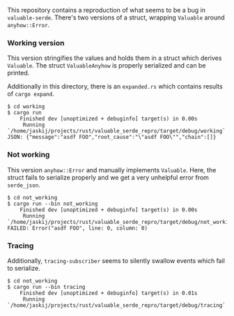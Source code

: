 This repository contains a reproduction of what seems to be a bug in `valuable-serde`.
There's two versions of a struct, wrapping `Valuable` around `anyhow::Error`.

### Working version

This version stringifies the values and holds them in a struct which derives `Valuable`.
The struct `ValuableAnyhow` is properly serialized and can be printed.

Additionally in this directory, there is an `expanded.rs` which contains results of `cargo expand`.

```shell
$ cd working
$ cargo run
    Finished dev [unoptimized + debuginfo] target(s) in 0.00s
     Running `/home/jaskij/projects/rust/valuable_serde_repro/target/debug/working`
JSON: {"message":"asdf FOO","root_cause":"\"asdf FOO\"","chain":[]}
```

### Not working

This version `anyhow::Error` and manually implements `Valuable`.
Here, the struct fails to serialize properly and we get a very unhelpful error from `serde_json`.

```shell
$ cd not_working
$ cargo run --bin not_working
    Finished dev [unoptimized + debuginfo] target(s) in 0.00s
     Running `/home/jaskij/projects/rust/valuable_serde_repro/target/debug/not_working`
FAILED: Error("asdf FOO", line: 0, column: 0)
```

### Tracing

Additionally, `tracing-subscriber` seems to silently swallow events which fail to serialize.

```shell
$ cd not_working
$ cargo run --bin tracing
    Finished dev [unoptimized + debuginfo] target(s) in 0.01s
     Running `/home/jaskij/projects/rust/valuable_serde_repro/target/debug/tracing`
```